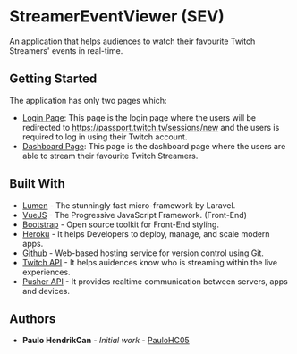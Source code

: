 # StreamerEventViewer (SEV)

An application that helps audiences to watch their favourite Twitch Streamers' events in real-time.

## Getting Started

The application has only two pages which:
- [Login Page](https://sev001.herokuapp.com/#/login): This page is the login page where the users will be redirected to https://passport.twitch.tv/sessions/new and the users is required to log in using their Twitch account.
- [Dashboard Page](https://sev001.herokuapp.com/#/dashboard): This page is the dashboard page where the users are able to stream their favourite Twitch Streamers.

## Built With

* [Lumen](https://lumen.laravel.com/) - The stunningly fast micro-framework by Laravel.
* [VueJS](https://vuejs.org/) - The Progressive JavaScript Framework. (Front-End)
* [Bootstrap](https://getbootstrap.com/) - Open source toolkit for Front-End styling.
* [Heroku](https://www.heroku.com/) - It helps Developers to deploy, manage, and scale modern apps.
* [Github](https://github.com/) - Web-based hosting service for version control using Git.
* [Twitch API](https://dev.twitch.tv/) - It helps auidences know who is streaming within the live experiences.
* [Pusher API](https://pusher.com/) - It provides realtime communication between servers, apps and devices.

## Authors

* **Paulo HendrikCan** - *Initial work* - [PauloHC05](https://github.com/paulohc05)
